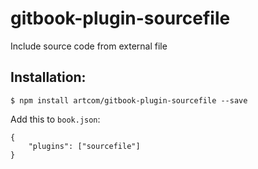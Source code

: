 # gitbook-plugin-sourcefile

Include source code from external file

## Installation:

`$ npm install artcom/gitbook-plugin-sourcefile --save`

Add this to `book.json`:
```
{
    "plugins": ["sourcefile"]
}
```
